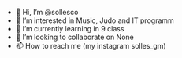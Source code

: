 - 👋 Hi, I’m @sollesco
- 👀 I’m interested in Music, Judo and IT programm
- 🌱 I’m currently learning in 9 class
- 💞️ I’m looking to collaborate on None
- 📫 How to reach me (my instagram solles_gm)

<!---
sollesco/sollesco is a ✨ special ✨ repository because its `README.md` (this file) appears on your GitHub profile.
You can click the Preview link to take a look at your changes.
--->
